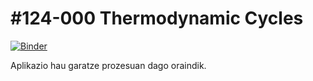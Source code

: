 # #124-000 Thermodynamic Cycles

[![Binder](https://mybinder.org/badge_logo.svg)](https://mybinder.org/v2/gh/Ikergym/MinervaLab/AplikazioBerriak?filepath=apps%2Fideal_gas%2FZiklo%20Termodinamikoak.ipynb)

Aplikazio hau garatze prozesuan dago oraindik.
